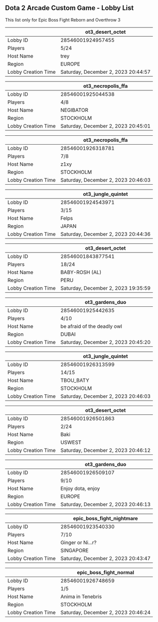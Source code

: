 ## Dota 2 Arcade Custom Game - Lobby List

This list only for Epic Boss Fight Reborn and Overthrow 3

|  | ot3_desert_octet |
| ------ | ------ |
| Lobby ID | 28546001924957455 |
| Players | 5/24 |
| Host Name | trey |
| Region | EUROPE |
| Lobby Creation Time | Saturday, December 2, 2023 20:44:57 |


|  | ot3_necropolis_ffa |
| ------ | ------ |
| Lobby ID | 28546001925044538 |
| Players | 4/8 |
| Host Name | NEGIBATOR |
| Region | STOCKHOLM |
| Lobby Creation Time | Saturday, December 2, 2023 20:45:01 |


|  | ot3_necropolis_ffa |
| ------ | ------ |
| Lobby ID | 28546001926318781 |
| Players | 7/8 |
| Host Name | z1xy |
| Region | STOCKHOLM |
| Lobby Creation Time | Saturday, December 2, 2023 20:46:03 |


|  | ot3_jungle_quintet |
| ------ | ------ |
| Lobby ID | 28546001924543971 |
| Players | 3/15 |
| Host Name | Felps |
| Region | JAPAN |
| Lobby Creation Time | Saturday, December 2, 2023 20:44:36 |


|  | ot3_desert_octet |
| ------ | ------ |
| Lobby ID | 28546001843877541 |
| Players | 18/24 |
| Host Name | BABY-ROSH (AL) |
| Region | PERU |
| Lobby Creation Time | Saturday, December 2, 2023 19:35:59 |


|  | ot3_gardens_duo |
| ------ | ------ |
| Lobby ID | 28546001925442635 |
| Players | 4/10 |
| Host Name | be afraid of the deadly owl |
| Region | DUBAI |
| Lobby Creation Time | Saturday, December 2, 2023 20:45:20 |


|  | ot3_jungle_quintet |
| ------ | ------ |
| Lobby ID | 28546001926313599 |
| Players | 14/15 |
| Host Name | TBOU_BATY |
| Region | STOCKHOLM |
| Lobby Creation Time | Saturday, December 2, 2023 20:46:03 |


|  | ot3_desert_octet |
| ------ | ------ |
| Lobby ID | 28546001926501863 |
| Players | 2/24 |
| Host Name | Baki |
| Region | USWEST |
| Lobby Creation Time | Saturday, December 2, 2023 20:46:12 |


|  | ot3_gardens_duo |
| ------ | ------ |
| Lobby ID | 28546001926509107 |
| Players | 9/10 |
| Host Name | Enjoy dota, enjoy |
| Region | EUROPE |
| Lobby Creation Time | Saturday, December 2, 2023 20:46:13 |


|  | epic_boss_fight_nightmare |
| ------ | ------ |
| Lobby ID | 28546001923540330 |
| Players | 7/10 |
| Host Name | Ginger or Ni...r? |
| Region | SINGAPORE |
| Lobby Creation Time | Saturday, December 2, 2023 20:43:47 |


|  | epic_boss_fight_normal |
| ------ | ------ |
| Lobby ID | 28546001926748659 |
| Players | 1/5 |
| Host Name | Anima in Tenebris |
| Region | STOCKHOLM |
| Lobby Creation Time | Saturday, December 2, 2023 20:46:24 |


